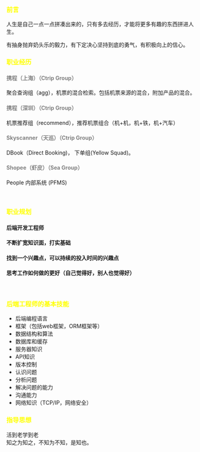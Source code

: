 ### <span style="color:yellow">前言</span>
人生是自己一点一点拼凑出来的，只有多去经历，才能将更多有趣的东西拼进人生。

有抽身抛弃奶头乐的毅力，有下定决心坚持到底的勇气，有积极向上的信心。





### <span style="color:yellow">职业经历</span>
#### <span style="color:grey">携程（上海）（Ctrip Group）
聚合查询组（agg），机票的混合检索。包括机票来源的混合，附加产品的混合。
#### <span style="color:grey">携程（深圳）（Ctrip Group）
机票推荐组（recommend），推荐机票组合（机+机，机+铁，机+汽车）
#### <span style="color:grey">Skyscanner（天巡）（Ctrip Group）
DBook（Direct Booking)， 下单组(Yellow Squad)。
#### <span style="color:grey">Shopee（虾皮）（Sea Group）
People 内部系统 (PFMS)

<br>

### <span style="color:yellow">职业规划 </span>
#### 后端开发工程师
#### 不断扩宽知识面，打实基础
#### 找到一个兴趣点，可以持续的投入时间的兴趣点
#### 思考工作如何做的更好（自己觉得好，别人也觉得好）

<br>

### <span style="color:yellow">后端工程师的基本技能</span>
- 后端编程语言
- 框架（包括web框架，ORM框架等）
- 数据结构和算法
- 数据库和缓存
- 服务器知识
- API知识
- 版本控制
- 认识问题
- 分析问题
- 解决问题的能力
- 沟通能力
- 网络知识（TCP/IP，网络安全）


### <span style="color:yellow">指导思想
活到老学到老<br>
知之为知之，不知为不知，是知也。